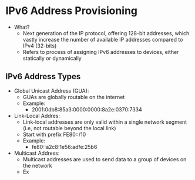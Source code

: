 # IPv6 Address Provisioning
- What?
	- Next generation of the IP protocol, offering 128-bit addresses, which vastly increase the number of available IP addresses compared to IPv4 (32-bits)
	- Refers to process of assigning IPv6 addresses to devices, either statically or dynamically

## IPv6 Address Types
- Global Unicast Address (GUA):
	- GUAs are globally routable on the internet
	- Example:
		- 2001:0db8:85a3:0000:0000:8a2e:0370:7334
- Link-Local Addres:
	- Link-local addresses are only valid within a single network segment (i.e, not routable beyond the local link)
	- Start with prefix FE80::/10
	- Example:
		- fe80::a2c8:1e56:adfe:25b6
- Multicast Address:
	- Multicast addresses are used to send data to a group of devices on the network
	- Ex